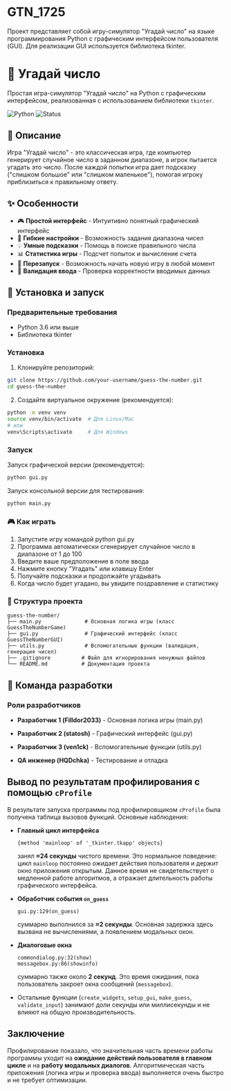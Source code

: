 # GTN_1725

Проект представляет собой игру-симулятор "Угадай число" на языке программирования Python с графическим интерфейсом пользователя (GUI). Для реализации GUI используется библиотека tkinter.

# 🎯 Угадай число

Простая игра-симулятор "Угадай число" на Python с графическим интерфейсом, реализованная с использованием библиотеки `tkinter`.

![Python](https://img.shields.io/badge/Python-3.6%2B-blue)
![Status](https://img.shields.io/badge/Status-Completed-brightgreen)

## 📖 Описание

Игра "Угадай число" - это классическая игра, где компьютер генерирует случайное число в заданном диапазоне, а игрок пытается угадать это число. После каждой попытки игра дает подсказку ("слишком большое" или "слишком маленькое"), помогая игроку приблизиться к правильному ответу.

## ✨ Особенности

- 🎮 **Простой интерфейс** - Интуитивно понятный графический интерфейс
- 🔢 **Гибкие настройки** - Возможность задания диапазона чисел
- 💡 **Умные подсказки** - Помощь в поиске правильного числа
- 📊 **Статистика игры** - Подсчет попыток и вычисление счета
- 🔄 **Перезапуск** - Возможность начать новую игру в любой момент
- 🎯 **Валидация ввода** - Проверка корректности вводимых данных

## 🚀 Установка и запуск

### Предварительные требования

- Python 3.6 или выше
- Библиотека tkinter

### Установка

1. Клонируйте репозиторий:
```bash
git clone https://github.com/your-username/guess-the-number.git
cd guess-the-number
```

2. Создайте виртуальное окружение (рекомендуется):
```bash
python -m venv venv
source venv/bin/activate  # Для Linux/Mac
# или
venv\Scripts\activate     # Для Windows
```

### Запуск
Запуск графической версии (рекомендуется):

```bash
python gui.py
```
Запуск консольной версии для тестирования:

```bash
python main.py
```

### 🎮 Как играть
1. Запустите игру командой python gui.py
2. Программа автоматически сгенерирует случайное число в диапазоне от 1 до 100
3. Введите ваше предположение в поле ввода
4. Нажмите кнопку "Угадать" или клавишу Enter
5. Получайте подсказки и продолжайте угадывать
6. Когда число будет угадано, вы увидите поздравление и статистику

### 📁 Структура проекта
```text
guess-the-number/
├── main.py              # Основная логика игры (класс GuessTheNumberGame)
├── gui.py               # Графический интерфейс (класс GuessTheNumberGUI)
├── utils.py             # Вспомогательные функции (валидация, генерация чисел)
├── .gitignore          # Файл для игнорирования ненужных файлов
└── README.md           # Документация проекта
```

## 👥 Команда разработки
### Роли разработчиков
- **Разработчик 1 (Filldor2033)** - Основная логика игры (main.py)

- **Разработчик 2 (statosh)** - Графический интерфейс (gui.py)

- **Разработчик 3 (ven1ck)** - Вспомогательные функции (utils.py)

- **QA инженер (HQDchka)** - Тестирование и отладка

## Вывод по результатам профилирования с помощью `cProfile`

В результате запуска программы под профилировщиком `cProfile` была получена таблица вызовов функций.
Основные наблюдения:

* **Главный цикл интерфейса**

  ```
  {method 'mainloop' of '_tkinter.tkapp' objects}
  ```

  занял **≈24 секунды** чистого времени.
  Это нормальное поведение: цикл `mainloop` постоянно ожидает действия пользователя и держит окно приложения открытым.
  Данное время не свидетельствует о медленной работе алгоритмов, а отражает длительность работы графического интерфейса.

* **Обработчик события `on_guess`**

  ```
  gui.py:129(on_guess)
  ```

  суммарно выполнился за **≈2 секунды**.
  Основная задержка здесь вызвана не вычислениями, а появлением модальных окон.

* **Диалоговые окна**

  ```
  commondialog.py:32(show)
  messagebox.py:86(showinfo)
  ```

  суммарно также около **2 секунд**.
  Это время ожидания, пока пользователь закроет окна сообщений (`messagebox`).

* Остальные функции (`create_widgets`, `setup_gui`, `make_guess`, `validate_input`) занимают доли секунды или миллисекунды и не влияют на общую производительность.

## Заключение

Профилирование показало, что значительная часть времени работы программы уходит на **ожидание действий пользователя в главном цикле** и на **работу модальных диалогов**.
Алгоритмическая часть приложения (логика игры и проверка ввода) выполняется очень быстро и не требует оптимизации.
